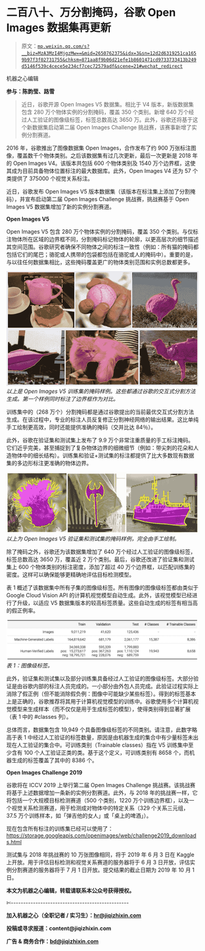 # 二百八十、万分割掩码，谷歌 Open Images 数据集再更新

> 原文：[`mp.weixin.qq.com/s?__biz=MzA3MzI4MjgzMw==&mid=2650762375&idx=3&sn=12d2d6319251ca1659b97f3f02731755&chksm=871aa8f9b06d21efe1b8601471cd9733733413b249d5146f539c4cece5e234cf7cec72579adf&scene=21#wechat_redirect`](http://mp.weixin.qq.com/s?__biz=MzA3MzI4MjgzMw==&mid=2650762375&idx=3&sn=12d2d6319251ca1659b97f3f02731755&chksm=871aa8f9b06d21efe1b8601471cd9733733413b249d5146f539c4cece5e234cf7cec72579adf&scene=21#wechat_redirect)

机器之心编辑

**参与：陈韵莹、路雪**

> 近日，谷歌开源 Open Images V5 数据集。相比于 V4 版本，新版数据集包含 280 万个物体实例的分割掩码，覆盖 350 个类别。新增 640 万个经过人工验证的图像级标签，标签总数高达 3650 万。此外，谷歌还将基于这个新数据集启动第二届 Open Images Challenge 挑战赛，该赛事新增了实例分割赛道。

2016 年，谷歌推出了图像数据集 Open Images，合作发布了约 900 万张标注图像，覆盖数千个物体类别。之后该数据集有过几次更新，最后一次更新是 2018 年的 Open Images V4。该版本共包括 600 个物体类别及 1540 万个边界框，这使其成为目前具备物体位置标注的最大数据库。此外，Open Images V4 还为 57 个类提供了 375000 个视觉关系标注。

近日，谷歌发布 Open Images V5 版本数据集（该版本在标注集上添加了分割掩码），并宣布启动第二届 Open Images Challenge 挑战赛，挑战赛基于 Open Images V5 数据集增加了新的实例分割赛道。

**Open Images V5**

Open Images V5 包含 280 万个物体实例的分割掩码，覆盖 350 个类别。与仅标注物体所在区域的边界框不同，分割掩码标记物体的轮廓，以更高层次的细节描述其空间范围。谷歌研究者确保不同物体之间的标注一致性（例如：所有猫的掩码都包括它们的尾巴；骆驼或人携带的包袋都包括在骆驼或人的掩码中）。重要的是，与以往任何数据集相比，这些掩码覆盖更广的物体类别范围和实例总数都更多。

![](img/03bdf1714063936a214fe83b4154516b.jpg)*以上是 Open Images V5 训练集的掩码样例。这些都通过谷歌的交互式分割方法生成。第一个样例同时标注了边界框作为对比。*

训练集中的（268 万个）分割掩码都是通过谷歌提出的当前最优交互式分割方法生成。在该过程中，专业的标注人员反复修正分割神经网络的输出结果。这比单纯手工绘制更高效，同时还能提供准确的掩码（交并比达 84％）。

此外，谷歌在验证集和测试集上发布了 9.9 万个非常注重质量的手工标注掩码。它们近乎完美，甚至捕捉到了复杂物体边界的细微细节（例如：带尖刺的花朵和人造物体中的细长结构）。训练集和验证+测试集的标注都提供了比大多数现有数据集的多边形标注更准确的物体边界。

![](img/6c81c29a5af4cf22eb65f0ce3704e59e.jpg)*以上为 Open Images V5 验证集和测试集的掩码样例，完全由手工绘制。*

除了掩码之外，谷歌还为该数据集增加了 640 万个经过人工验证的图像级标签，标签总数高达 3650 万，覆盖近 2 万个类别。最后，谷歌还改进了验证集和测试集上 600 个物体类别的标注密度，添加了超过 40 万个边界框，以匹配训练集的密度。这样可以确保能够更精确地评估目标检测模型。

表 1 概述了该数据集中所有子集的图像级标签。所有图像的图像级标签都由类似于 Google Cloud Vision API 的计算机视觉模型自动生成。此外，该视觉模型已经进行了升级，以适应 V5 数据集版本的较高标签质量。这些自动生成的标签有相当高的假正例率。

![](img/dd0fe5aea06285c271da9da2a47776df.jpg)*表 1：图像级标签。*

此外，验证集和测试集以及部分训练集具备经过人工验证的图像级标签。大部分验证是由谷歌内部的标注人员完成的。一小部分由外包人员完成。此验证过程实际上消除了假正例（但不能消除假负例：图像中可能缺少某些标签）。得到的标签基本上是正确的，谷歌推荐将其用于计算机视觉模型的训练中。谷歌使用多个计算机视觉模型来生成样本（而不仅仅是用于生成标签的模型），使得类别得到显著扩展（表 1 中的 #classes 列）。

总体而言，数据集包含 19,949 个具备图像级标签的不同类别。请注意，此数字略高于表 1 中经过人工验证的标签数量，原因是由机器生成的集合中有少量标签未出现在人工验证的集合中。可训练类别（Trainable classes）指在 V5 训练集中至少含有 100 个人工验证正类的类。基于这个定义，可训练类别有 8658 个，而机器生成的标签覆盖了其中的 8386 个。

**Open Images Challenge 2019**

谷歌将在 ICCV 2019 上举行第二届 Open Images Challenge 挑战赛。该挑战赛将基于上述数据增加一条新的实例分割赛道。此外，与 2018 年的挑战赛一样，它将包括一个大规模目标检测赛道（500 个类别，1220 万个训练边界框），以及一个视觉关系检测赛道，用于检测成对物体中的特定关系（329 个关系三元组，37.5 万个训练样本，如「弹吉他的女人」或「桌上的啤酒」）。

现在包含所有标注的训练集已经可以使用了：https://storage.googleapis.com/openimages/web/challenge2019_downloads.html

测试集与 2018 年挑战赛的 10 万张图像相同，将于 2019 年 6 月 3 日在 Kaggle 上开放。用于评估目标检测和视觉关系赛道的服务器将于 6 月 3 日开放，评估实例分割赛道的服务器将于 7 月 1 日开放。提交结果的截止日期为 2019 年 10 月 1 日。

****本文为机器之心编辑，**转载请联系本公众号获得授权****。**

✄------------------------------------------------

**加入机器之心（全职记者 / 实习生）：hr@jiqizhixin.com**

**投稿或寻求报道：**content**@jiqizhixin.com**

**广告 & 商务合作：bd@jiqizhixin.com**